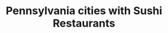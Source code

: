 ---
layout: state
title: Pennsylvania cities with Sushi Restaurants
permalink: /pennsylvania/
stateAbbr: PA
stateName: Pennsylvania
place_type: Sushi Restaurant
---